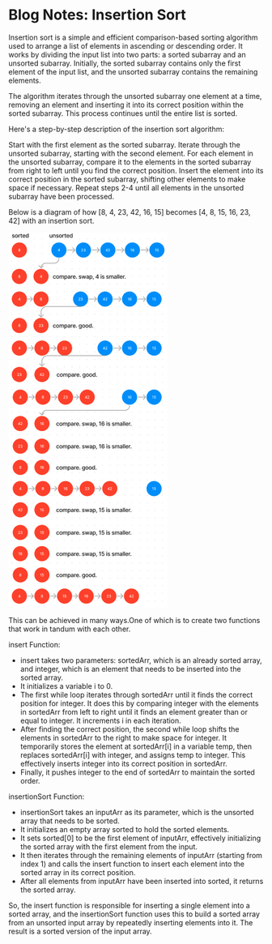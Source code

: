 # Blog Notes: Insertion Sort

Insertion sort is a simple and efficient comparison-based sorting algorithm used to arrange a list of elements in ascending or descending order. It works by dividing the input list into two parts: a sorted subarray and an unsorted subarray. Initially, the sorted subarray contains only the first element of the input list, and the unsorted subarray contains the remaining elements.

The algorithm iterates through the unsorted subarray one element at a time, removing an element and inserting it into its correct position within the sorted subarray. This process continues until the entire list is sorted.

Here's a step-by-step description of the insertion sort algorithm:

Start with the first element as the sorted subarray.
Iterate through the unsorted subarray, starting with the second element.
For each element in the unsorted subarray, compare it to the elements in the sorted subarray from right to left until you find the correct position.
Insert the element into its correct position in the sorted subarray, shifting other elements to make space if necessary.
Repeat steps 2-4 until all elements in the unsorted subarray have been processed.

Below is a diagram of how [8, 4, 23, 42, 16, 15] becomes [4, 8, 15, 16, 23, 42] with an insertion sort.

![insertion sort diagram](insertionsortdiagram.png)

This can be achieved in many ways.One of which is to create two functions that work in tandum with each other.

insert Function:

- insert takes two parameters: sortedArr, which is an already sorted array, and integer, which is an element that needs to be inserted into the sorted array.
- It initializes a variable i to 0.
- The first while loop iterates through sortedArr until it finds the correct position for integer. It does this by comparing integer with the elements in sortedArr from left to right until it finds an element greater than or equal to integer. It increments i in each iteration.
- After finding the correct position, the second while loop shifts the elements in sortedArr to the right to make space for integer. It temporarily stores the element at sortedArr[i] in a variable temp, then replaces sortedArr[i] with integer, and assigns temp to integer. This effectively inserts integer into its correct position in sortedArr.
- Finally, it pushes integer to the end of sortedArr to maintain the sorted order.

insertionSort Function:

- insertionSort takes an inputArr as its parameter, which is the unsorted array that needs to be sorted.
- It initializes an empty array sorted to hold the sorted elements.
- It sets sorted[0] to be the first element of inputArr, effectively initializing the sorted array with the first element from the input.
- It then iterates through the remaining elements of inputArr (starting from index 1) and calls the insert function to insert each element into the sorted array in its correct position.
- After all elements from inputArr have been inserted into sorted, it returns the sorted array.

So, the insert function is responsible for inserting a single element into a sorted array, and the insertionSort function uses this to build a sorted array from an unsorted input array by repeatedly inserting elements into it. The result is a sorted version of the input array.
